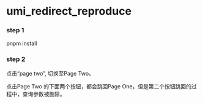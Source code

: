 # umi_redirect_reproduce

### step 1 
pnpm install
### step 2
点击“page two”, 切换至Page Two。

点击Page Two 的下面两个按钮，都会跳回Page One，但是第二个按钮跳回的过程中，查询参数被删除。
